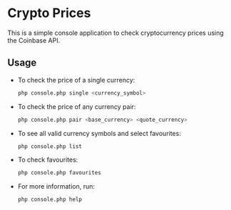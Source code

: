 # Crypto Prices

This is a simple console application to check cryptocurrency prices using the Coinbase API.

## Usage

- To check the price of a single currency:
  ```bash
  php console.php single <currency_symbol>

- To check the price of any currency pair: 
  ```bash
  php console.php pair <base_currency> <quote_currency>

- To see all valid currency symbols and select favourites:
    ```bash
    php console.php list

- To check favourites: 
  ```bash
  php console.php favourites

- For more information, run:
    ```bash
    php console.php help